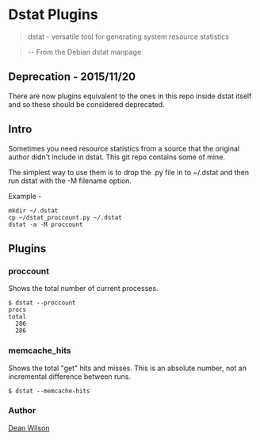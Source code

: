# Dstat Plugins #

> dstat - versatile tool for generating system resource statistics

> -- From the Debian dstat manpage

## Deprecation - 2015/11/20 ##

There are now plugins equivalent to the ones in this repo
inside dstat itself and so these should be considered deprecated.

## Intro ##

Sometimes you need resource statistics from a source that the original
author didn't include in dstat. This git repo contains some of mine.

The simplest way to use them is to drop the .py file in to ~/.dstat and
then run dstat with the -M filename option.

Example - 

    mkdir ~/.dstat
    cp ~/dstat_proccount.py ~/.dstat
    dstat -a -M proccount


## Plugins ##

### proccount ###

Shows the total number of current processes.

    $ dstat --proccount
    procs
    total
      286
      286

### memcache_hits ###

Shows the total "get" hits and misses. This is an absolute number, not
an incremental difference between runs.

    $ dstat --memcache-hits

### Author ###

[Dean Wilson](http://www.unixdaemon.net)
